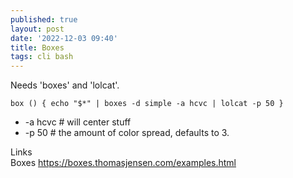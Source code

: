 ```yaml
---
published: true
layout: post
date: '2022-12-03 09:40'
title: Boxes
tags: cli bash 
---
```

Needs 'boxes' and 'lolcat'.

    box () { echo "$*" | boxes -d simple -a hcvc | lolcat -p 50 }

* -a hcvc # will center stuff
* -p 50   # the amount of color spread, defaults to 3. 

Links  
Boxes <https://boxes.thomasjensen.com/examples.html>

